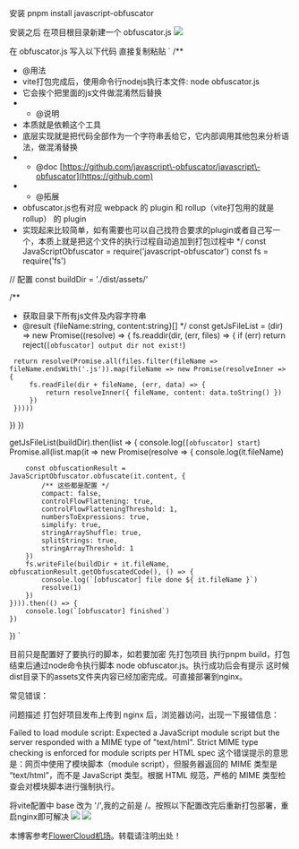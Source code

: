
安装
pnpm install javascript\-obfuscator


安装之后 在项目根目录新建一个 obfuscator.js
![](https://img2024.cnblogs.com/blog/1617423/202411/1617423-20241114095856008-1213654786.png)


在 obfuscator.js 写入以下代码 直接复制粘贴
\`
/\*\*


* @用法
* vite打包完成后，使用命令行nodejs执行本文件: node obfuscator.js
* 它会挨个把里面的js文件做混淆然后替换
* * @说明
* 本质就是依赖这个工具
* 底层实现就是把代码全部作为一个字符串丢给它，它内部调用其他包来分析语法，做混淆替换
* * @doc [https://github.com/javascript\-obfuscator/javascript\-obfuscator](https://github.com)
* * @拓展
* obfuscator.js也有对应 webpack 的 plugin 和 rollup（vite打包用的就是rollup） 的 plugin
* 实现起来比较简单，如有需要也可以自己找符合要求的plugin或者自己写一个，本质上就是把这个文件的执行过程自动追加到打包过程中
\*/
const JavaScriptObfuscator \= require('javascript\-obfuscator')
const fs \= require('fs')


// 配置
const buildDir \= './dist/assets/'


/\*\*


* 获取目录下所有js文件及内容字符串
* @result {fileName:string, content:string}\[]
\*/
const getJsFileList \= (dir) \=\> new Promise((resolve) \=\> {
fs.readdir(dir, (err, files) \=\> {
if (err) return reject(`[obfuscator] output dir not exist!`)



```
 return resolve(Promise.all(files.filter(fileName => fileName.endsWith('.js')).map(fileName => new Promise(resolveInner => {
     fs.readFile(dir + fileName, (err, data) => {
         return resolveInner({ fileName, content: data.toString() })
     })
 }))))

```

})
})


getJsFileList(buildDir).then(list \=\> {
console.log(`[obfuscator] start`)
Promise.all(list.map(it \=\> new Promise(resolve \=\> {
console.log(it.fileName)



```
    const obfuscationResult = JavaScriptObfuscator.obfuscate(it.content, {
        /** 这些都是配置 */
        compact: false,
        controlFlowFlattening: true,
        controlFlowFlatteningThreshold: 1,
        numbersToExpressions: true,
        simplify: true,
        stringArrayShuffle: true,
        splitStrings: true,
        stringArrayThreshold: 1
    })
    fs.writeFile(buildDir + it.fileName, obfuscationResult.getObfuscatedCode(), () => {
        console.log(`[obfuscator] file done ${ it.fileName }`)
        resolve(1)
    })
}))).then(() => {
    console.log(`[obfuscator] finished`)
})

```

})
\`


目前只是配置好了要执行的脚本，如若要加密 先打包项目 执行pnpm build，打包结束后通过node命令执行脚本 node obfuscator.js。执行成功后会有提示
这时候dist目录下的assets文件夹内容已经加密完成。可直接部署到nginx。


常见错误：


问题描述
打包好项目发布上传到 nginx 后，浏览器访问，出现一下报错信息：


Failed to load module script: Expected a JavaScript module script but the server responded with a MIME type of "text/html". Strict MIME type checking is enforced for module scripts per HTML spec
这个错误提示的意思是：网页中使用了模块脚本（module script），但服务器返回的 MIME 类型是 “text/html”，而不是 JavaScript 类型。根据 HTML 规范，严格的 MIME 类型检查会对模块脚本进行强制执行。


将vite配置中 base 改为 '/',我的之前是 /。按照以下配置改完后重新打包部署，重启nginx即可解决
![](https://img2024.cnblogs.com/blog/1617423/202411/1617423-20241114100443154-637570932.png)
![](https://img2024.cnblogs.com/blog/1617423/202411/1617423-20241114100417995-416198001.png)


 本博客参考[FlowerCloud机场](https://hanlianfangzhi.com)。转载请注明出处！
